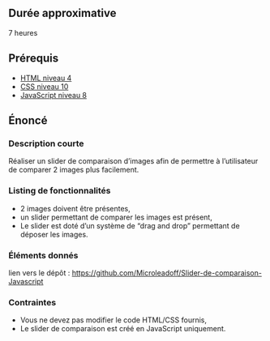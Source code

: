 ## Durée approximative

7 heures

## Prérequis

- <a href="https://microlead.fr/echelles/html" title="Prérequis en HTML" target="_blank">HTML niveau 4</a>
- <a href="https://microlead.fr/echelles/css" title="Prérequis en CSS" target="_blank">CSS niveau 10</a>
- <a href="https://microlead.fr/echelles/javascript" title="Prérequis en JavaScript" target="_blank">JavaScript niveau 8</a>

## Énoncé

### Description courte

Réaliser un slider de comparaison d’images afin de permettre à l’utilisateur de comparer 2 images plus facilement. 

### Listing de fonctionnalités

- 2 images doivent être présentes,
- un slider permettant de comparer les images est présent,
- Le slider est doté d’un système de “drag and drop” permettant de déposer les images.

### Éléments donnés

lien vers le dépôt : <a href="https://github.com/Microleadoff/Slider-de-comparaison-Javascript" title="lien vers le dépôt" target="_blank">https://github.com/Microleadoff/Slider-de-comparaison-Javascript</a>

### Contraintes

- Vous ne devez pas modifier le code HTML/CSS fournis,
- Le slider de comparaison est créé en JavaScript uniquement.
